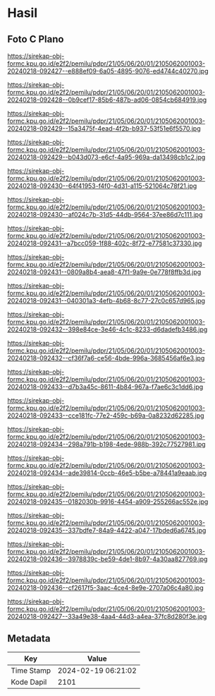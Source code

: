 # Hasil

## Foto C Plano

https://sirekap-obj-formc.kpu.go.id/e2f2/pemilu/pdpr/21/05/06/20/01/2105062001003-20240218-092427--e888ef09-6a05-4895-9076-ed4744c40270.jpg

https://sirekap-obj-formc.kpu.go.id/e2f2/pemilu/pdpr/21/05/06/20/01/2105062001003-20240218-092428--0b9cef17-85b6-487b-ad06-0854cb684919.jpg

https://sirekap-obj-formc.kpu.go.id/e2f2/pemilu/pdpr/21/05/06/20/01/2105062001003-20240218-092429--15a3475f-4ead-4f2b-b937-53f51e6f5570.jpg

https://sirekap-obj-formc.kpu.go.id/e2f2/pemilu/pdpr/21/05/06/20/01/2105062001003-20240218-092429--b043d073-e6cf-4a95-969a-da13498cb1c2.jpg

https://sirekap-obj-formc.kpu.go.id/e2f2/pemilu/pdpr/21/05/06/20/01/2105062001003-20240218-092430--64f41953-f4f0-4d31-a115-521064c78f21.jpg

https://sirekap-obj-formc.kpu.go.id/e2f2/pemilu/pdpr/21/05/06/20/01/2105062001003-20240218-092430--af024c7b-31d5-44db-9564-37ee86d7c111.jpg

https://sirekap-obj-formc.kpu.go.id/e2f2/pemilu/pdpr/21/05/06/20/01/2105062001003-20240218-092431--a7bcc059-1f88-402c-8f72-e77581c37330.jpg

https://sirekap-obj-formc.kpu.go.id/e2f2/pemilu/pdpr/21/05/06/20/01/2105062001003-20240218-092431--0809a8b4-aea8-47f1-9a9e-0e778f8ffb3d.jpg

https://sirekap-obj-formc.kpu.go.id/e2f2/pemilu/pdpr/21/05/06/20/01/2105062001003-20240218-092431--040301a3-4efb-4b68-8c77-27c0c657d965.jpg

https://sirekap-obj-formc.kpu.go.id/e2f2/pemilu/pdpr/21/05/06/20/01/2105062001003-20240218-092432--398e84ce-3e46-4c1c-8233-d6dadefb3486.jpg

https://sirekap-obj-formc.kpu.go.id/e2f2/pemilu/pdpr/21/05/06/20/01/2105062001003-20240218-092432--cf36f7a6-ce56-4bde-996a-3685456af6e3.jpg

https://sirekap-obj-formc.kpu.go.id/e2f2/pemilu/pdpr/21/05/06/20/01/2105062001003-20240218-092433--d7b3a45c-8611-4b84-967a-f7ae6c3c1dd6.jpg

https://sirekap-obj-formc.kpu.go.id/e2f2/pemilu/pdpr/21/05/06/20/01/2105062001003-20240218-092433--cce181fc-77e2-459c-b69a-0a8232d62285.jpg

https://sirekap-obj-formc.kpu.go.id/e2f2/pemilu/pdpr/21/05/06/20/01/2105062001003-20240218-092434--298a791b-b198-4ede-988b-392c77527981.jpg

https://sirekap-obj-formc.kpu.go.id/e2f2/pemilu/pdpr/21/05/06/20/01/2105062001003-20240218-092434--ade39814-0ccb-46e5-b5be-a78441a9eaab.jpg

https://sirekap-obj-formc.kpu.go.id/e2f2/pemilu/pdpr/21/05/06/20/01/2105062001003-20240218-092435--0182030b-9916-4454-a909-255266ac552e.jpg

https://sirekap-obj-formc.kpu.go.id/e2f2/pemilu/pdpr/21/05/06/20/01/2105062001003-20240218-092435--337bdfe7-84a9-4422-a047-17bded6a6745.jpg

https://sirekap-obj-formc.kpu.go.id/e2f2/pemilu/pdpr/21/05/06/20/01/2105062001003-20240218-092436--3978839c-be59-4de1-8b97-4a30aa827769.jpg

https://sirekap-obj-formc.kpu.go.id/e2f2/pemilu/pdpr/21/05/06/20/01/2105062001003-20240218-092436--cf2617f5-3aac-4ce4-8e9e-2707a06c4a80.jpg

https://sirekap-obj-formc.kpu.go.id/e2f2/pemilu/pdpr/21/05/06/20/01/2105062001003-20240218-092427--33a49e38-4aa4-44d3-a4ea-37fc8d280f3e.jpg


## Metadata

| Key        | Value               |
| ---------- | ------------------- |
| Time Stamp | 2024-02-19 06:21:02 |
| Kode Dapil | 2101                |



